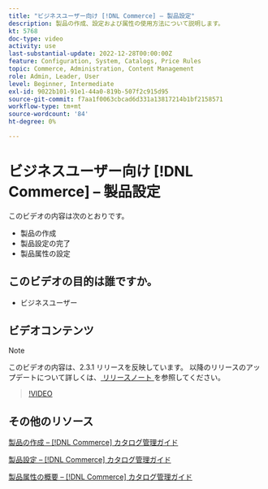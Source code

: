```yaml
---
title: "ビジネスユーザー向け [!DNL Commerce] – 製品設定"
description: 製品の作成、設定および属性の使用方法について説明します。
kt: 5768
doc-type: video
activity: use
last-substantial-update: 2022-12-28T00:00:00Z
feature: Configuration, System, Catalogs, Price Rules
topic: Commerce, Administration, Content Management
role: Admin, Leader, User
level: Beginner, Intermediate
exl-id: 9022b101-91e1-44a0-819b-507f2c915d95
source-git-commit: f7aa1f0063cbcad6d331a13817214b1bf2158571
workflow-type: tm+mt
source-wordcount: '84'
ht-degree: 0%

---
```


# ビジネスユーザー向け [!DNL Commerce] – 製品設定

このビデオの内容は次のとおりです。

- 製品の作成
- 製品設定の完了
- 製品属性の設定

## このビデオの目的は誰ですか。

- ビジネスユーザー

## ビデオコンテンツ

>[!NOTE]
>
>このビデオの内容は、2.3.1 リリースを反映しています。 以降のリリースのアップデートについて詳しくは、[ リリースノート ](https://experienceleague.adobe.com/docs/commerce-operations/release/notes/overview.html?lang=ja) を参照してください。

>[!VIDEO](https://video.tv.adobe.com/v/330009?quality=12&learn=on&captions=jpn)

## その他のリソース

[ 製品の作成 –  [!DNL Commerce]  カタログ管理ガイド ](https://experienceleague.adobe.com/docs/commerce-admin/catalog/products/product-create.html?lang=ja)

[ 製品設定 –  [!DNL Commerce]  カタログ管理ガイド ](https://experienceleague.adobe.com/docs/commerce-admin/catalog/products/product-create.html?lang=ja#product-settings)

[ 製品属性の概要 –  [!DNL Commerce]  カタログ管理ガイド ](https://experienceleague.adobe.com/docs/commerce-admin/catalog/product-attributes/product-attributes.html?lang=ja)
